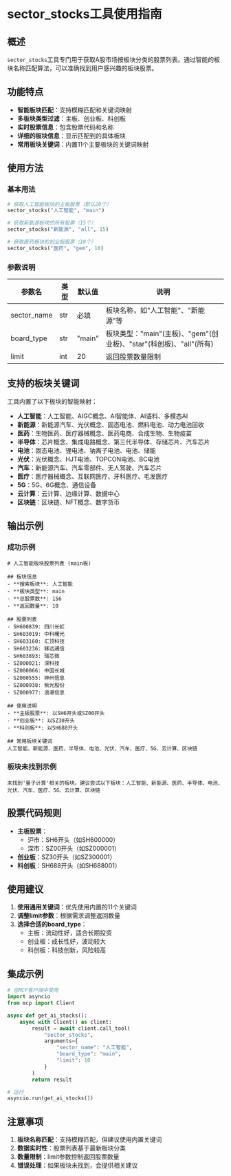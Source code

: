 # sector_stocks工具使用指南

## 概述

`sector_stocks`工具专门用于获取A股市场按板块分类的股票列表。通过智能的板块名称匹配算法，可以准确找到用户感兴趣的板块股票。

## 功能特点

- **智能板块匹配**：支持模糊匹配和关键词映射
- **多板块类型过滤**：主板、创业板、科创板
- **实时股票信息**：包含股票代码和名称
- **详细的板块信息**：显示匹配到的具体板块
- **常用板块关键词**：内置11个主要板块的关键词映射

## 使用方法

### 基本用法

```python
# 获取人工智能板块的主板股票（默认20个）
sector_stocks("人工智能", "main")

# 获取新能源板块的所有股票（15个）
sector_stocks("新能源", "all", 15)

# 获取医药板块的创业板股票（10个）
sector_stocks("医药", "gem", 10)
```

### 参数说明

| 参数名 | 类型 | 默认值 | 说明 |
|--------|------|--------|------|
| sector_name | str | 必填 | 板块名称，如"人工智能"、"新能源"等 |
| board_type | str | "main" | 板块类型："main"(主板)、"gem"(创业板)、"star"(科创板)、"all"(所有) |
| limit | int | 20 | 返回股票数量限制 |

## 支持的板块关键词

工具内置了以下板块的智能映射：

- **人工智能**：人工智能、AIGC概念、AI智能体、AI语料、多模态AI
- **新能源**：新能源汽车、光伏概念、固态电池、燃料电池、动力电池回收
- **医药**：生物医药、医疗器械概念、医药电商、合成生物、生物疫苗
- **半导体**：芯片概念、集成电路概念、第三代半导体、存储芯片、汽车芯片
- **电池**：固态电池、锂电池、钠离子电池、电池、储能
- **光伏**：光伏概念、HJT电池、TOPCON电池、BC电池
- **汽车**：新能源汽车、汽车零部件、无人驾驶、汽车芯片
- **医疗**：医疗器械概念、互联网医疗、牙科医疗、毛发医疗
- **5G**：5G、6G概念、通信设备
- **云计算**：云计算、边缘计算、数据中心
- **区块链**：区块链、NFT概念、数字货币

## 输出示例

### 成功示例

```
# 人工智能板块股票列表 (main板)

## 板块信息
- **搜索板块**: 人工智能
- **板块类型**: main
- **总股票数**: 156
- **返回数量**: 10

## 股票列表
- SH600839: 四川长虹
- SH603019: 中科曙光
- SH603160: 汇顶科技
- SH603236: 移远通信
- SH603893: 瑞芯微
- SZ000021: 深科技
- SZ000066: 中国长城
- SZ000555: 神州信息
- SZ000938: 紫光股份
- SZ000977: 浪潮信息

## 使用说明
- **主板股票**: 以SH6开头或SZ00开头
- **创业板**: 以SZ30开头
- **科创板**: 以SH688开头

## 常用板块关键词
人工智能、新能源、医药、半导体、电池、光伏、汽车、医疗、5G、云计算、区块链
```

### 板块未找到示例

```
未找到'量子计算'相关的板块。建议尝试以下板块：人工智能、新能源、医药、半导体、电池、光伏、汽车、医疗、5G、云计算、区块链
```

## 股票代码规则

- **主板股票**：
  - 沪市：SH6开头（如SH600000）
  - 深市：SZ00开头（如SZ000001）
- **创业板**：SZ30开头（如SZ300001）
- **科创板**：SH688开头（如SH688001）

## 使用建议

1. **使用通用关键词**：优先使用内置的11个关键词
2. **调整limit参数**：根据需求调整返回数量
3. **选择合适的board_type**：
   - 主板：流动性好，适合长期投资
   - 创业板：成长性好，波动较大
   - 科创板：科技创新，风险较高

## 集成示例

```python
# 在MCP客户端中使用
import asyncio
from mcp import Client

async def get_ai_stocks():
    async with Client() as client:
        result = await client.call_tool(
            "sector_stocks",
            arguments={
                "sector_name": "人工智能",
                "board_type": "main",
                "limit": 10
            }
        )
        return result

# 运行
asyncio.run(get_ai_stocks())
```

## 注意事项

1. **板块名称匹配**：支持模糊匹配，但建议使用内置关键词
2. **数据实时性**：股票列表基于最新板块分类
3. **数量限制**：limit参数控制返回股票数量
4. **错误处理**：如果板块未找到，会提供相关建议